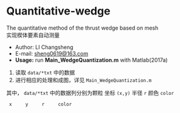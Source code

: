 # Quantitative-wedge
The quantitative method of the thrust wedge based on mesh  
实现楔体要素自动测量

- Author: LI Changsheng
- E-mail: sheng0619@163.com
- **Usage:** run **Main_WedgeQuantization.m** with Matlab(2017a)


1. 读取 `data/*txt` 中的数据  
2. 进行相应的处理和成图，详见 `Main_WedgeQuantization.m`

其中，  `data/*txt` 中的数据列分别为颗粒 坐标 `(x,y)`  半径 `r` 颜色 `color`

  ```
   x     y     r     color
  ```

